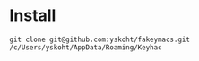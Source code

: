 
# Install

```
git clone git@github.com:yskoht/fakeymacs.git /c/Users/yskoht/AppData/Roaming/Keyhac
```

